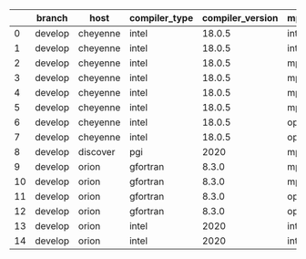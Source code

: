 |    | branch   | host     | compiler_type   | compiler_version   | mpi_type   | mpi_version   | o_g   | os    | unit_pass   | unit_fail   | system_pass   | system_fail   | example_pass   | example_fail   | nuopc_pass   | nuopc_fail   | build_passed   |
|----|----------|----------|-----------------|--------------------|------------|---------------|-------|-------|-------------|-------------|---------------|---------------|----------------|----------------|--------------|--------------|----------------|
|  0 | develop  | cheyenne | intel           | 18.0.5             | intelmpi   | 2018.4.274    | O     | Linux | fail        | fail        | fail          | fail          | fail           | fail           | queued       | queued       | True           |
|  1 | develop  | cheyenne | intel           | 18.0.5             | intelmpi   | 2018.4.274    | g     | Linux | fail        | fail        | fail          | fail          | fail           | fail           | queued       | queued       | True           |
|  2 | develop  | cheyenne | intel           | 18.0.5             | mpiuni     | none          | O     | Linux | fail        | fail        | fail          | fail          | fail           | fail           | Build        | Build        | False          |
|  3 | develop  | cheyenne | intel           | 18.0.5             | mpiuni     | none          | g     | Linux | fail        | fail        | fail          | fail          | fail           | fail           | Build        | Build        | False          |
|  4 | develop  | cheyenne | intel           | 18.0.5             | mpt        | 2.19          | O     | Linux | 9071        | 0           | 49            | 0             | 80             | 0              | 50           | 0            | True           |
|  5 | develop  | cheyenne | intel           | 18.0.5             | mpt        | 2.19          | g     | Linux | fail        | fail        | fail          | fail          | fail           | fail           | queued       | queued       | True           |
|  6 | develop  | cheyenne | intel           | 18.0.5             | openmpi    | 3.1.4         | O     | Linux | fail        | fail        | fail          | fail          | fail           | fail           | queued       | queued       | True           |
|  7 | develop  | cheyenne | intel           | 18.0.5             | openmpi    | 3.1.4         | g     | Linux | fail        | fail        | fail          | fail          | fail           | fail           | queued       | queued       | True           |
|  8 | develop  | discover | pgi             | 2020               | mpiuni     | None          | g     | Linux | fail        | fail        | fail          | fail          | fail           | fail           | 0            | 50           | False          |
|  9 | develop  | orion    | gfortran        | 8.3.0              | mpiuni     | None          | O     | Linux | fail        | fail        | fail          | fail          | fail           | fail           | 0            | 50           | False          |
| 10 | develop  | orion    | gfortran        | 8.3.0              | mpiuni     | None          | g     | Linux | fail        | fail        | fail          | fail          | fail           | fail           | 0            | 50           | False          |
| 11 | develop  | orion    | gfortran        | 8.3.0              | openmpi    | 4.0.2         | O     | Linux | 9071        | 0           | 49            | 0             | 80             | 0              | 50           | 0            | True           |
| 12 | develop  | orion    | gfortran        | 8.3.0              | openmpi    | 4.0.2         | g     | Linux | 13695       | 0           | 49            | 0             | 80             | 0              | 50           | 0            | True           |
| 13 | develop  | orion    | intel           | 2020               | intelmpi   | 2020.2        | O     | Linux | 9069        | 2           | 49            | 0             | 80             | 0              | 50           | 0            | True           |
| 14 | develop  | orion    | intel           | 2020               | intelmpi   | 2020.2        | g     | Linux | fail        | fail        | fail          | fail          | fail           | fail           | 0            | 0            | True           |